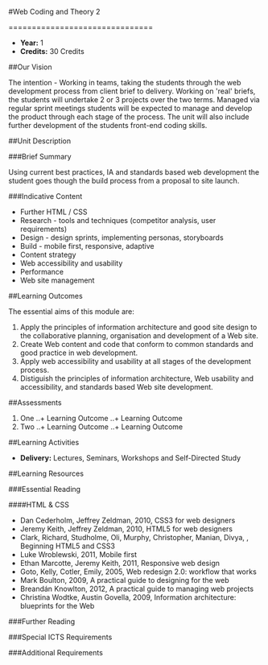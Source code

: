 #Web Coding and Theory 2
<!-- Temporary title -->
===============================

+ __Year:__ 1
+ __Credits:__ 30 Credits


##Our Vision

The intention - Working in teams, taking the students through the web development process from client brief to delivery. Working on 'real' briefs, the students will undertake 2 or 3 projects over the two terms. Managed via regular sprint meetings students will be expected to manage and develop the product through each stage of the process. The unit will also include further development of the students front-end coding skills.


##Unit Description

###Brief Summary

<!-- 140 characters -->

Using current best practices, IA and standards based web development the student goes though the build process from a proposal to site launch.

###Indicative Content



+ Further HTML / CSS
+ Research - tools and techniques (competitor analysis, user requirements)
+ Design - design sprints, implementing personas, storyboards
+ Build - mobile first, responsive, adaptive
+ Content strategy
+ Web accessibility and usability
+ Performance
+ Web site management

##Learning Outcomes

The essential aims of this module are:

1. Apply the principles of information architecture and good site design to the collaborative planning, organisation and development of a Web site.
1. Create Web content and code that conform to common standards and good practice in web development.
1. Apply web accessibility and usability at all stages of the development process.
1. Distiguish the principles of information architecture, Web usability and accessibility, and standards based Web site development.



##Assessments

1. One
..+ Learning Outcome
..+ Learning Outcome
2. Two
..+ Learning Outcome
..+ Learning Outcome

##Learning Activities

+ __Delivery:__ Lectures, Seminars, Workshops and Self-Directed Study

##Learning Resources

###Essential Reading

####HTML & CSS

+ Dan Cederholm, Jeffrey Zeldman, 2010, CSS3 for web designers
+ Jeremy Keith, Jeffrey Zeldman, 2010, HTML5 for web designers
+ Clark, Richard, Studholme, Oli, Murphy, Christopher, Manian, Divya, , Beginning HTML5 and CSS3 
+ Luke Wroblewski, 2011, Mobile first
+ Ethan Marcotte, Jeremy Keith, 2011, Responsive web design
+ Goto, Kelly, Cotler, Emily, 2005, Web redesign 2.0: workflow that works 
+ Mark Boulton, 2009, A practical guide to designing for the web
+ Breandán Knowlton, 2012, A practical guide to managing web projects 
+ Christina Wodtke, Austin Govella, 2009, Information architecture: blueprints for the Web


###Further Reading



###Special ICTS Requirements

###Additional Requirements

<!--

Notes

-->




